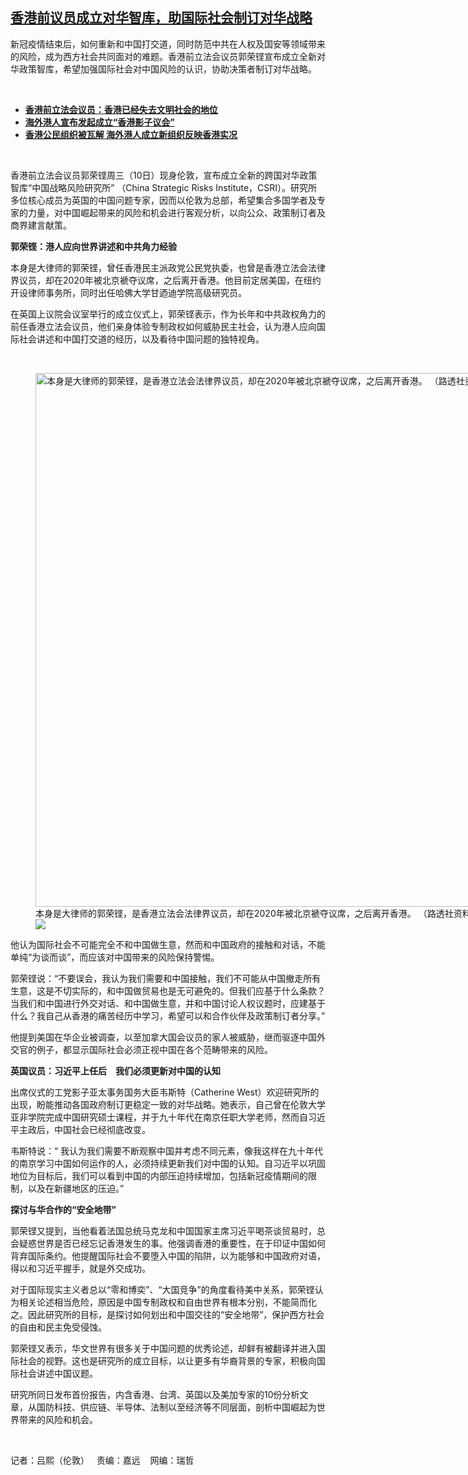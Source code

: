 <!--1683828281000-->
[香港前议员成立对华智库，助国际社会制订对华战略](https://www.rfa.org/mandarin/yataibaodao/gangtai/al-05112023122903.html)
------

<p>新冠疫情结束后，如何重新和中国打交道，同时防范中共在人权及国安等领域带来的风险，成为西方社会共同面对的难题。香港前立法会议员郭荣铿宣布成立全新对华政策智库，希望加强国际社会对中国风险的认识，协助决策者制订对华战略。</p><p><span class="result-title"> </span></p><ul><li><strong><a href="https://www.rfa.org/mandarin/yataibaodao/gangtai/sc-06222022082205.html">香港前立法会议员：香港已经失去文明社会的地位</a></strong></li><li><strong><a href="https://www.rfa.org/mandarin/yataibaodao/gangtai/cyt-12172020113047.html">海外港人宣布发起成立“香港影子议会”</a></strong></li><li><a href="https://www.rfa.org/mandarin/yataibaodao/gangtai/al-07112022130914.html"><strong>香港公民组织被瓦解 海外港人成立新组织反映香港实况</strong></a></li></ul><p><span class="result-title"> </span></p><p>香港前立法会议员郭荣铿周三（10日）现身伦敦，宣布成立全新的跨国对华政策智库“中国战略风险研究所” （China Strategic Risks Institute，CSRI）。研究所多位核心成员为英国的中国问题专家，因而以伦敦为总部，希望集合多国学者及专家的力量，对中国崛起带来的风险和机会进行客观分析，以向公众、政策制订者及商界建言献策。</p><p><strong>郭荣铿：港人应向世界讲述和中共角力经验</strong></p><p>本身是大律师的郭荣铿，曾任香港民主派政党公民党执委，也曾是香港立法会法律界议员，却在2020年被北京褫夺议席，之后离开香港。他目前定居美国，在纽约开设律师事务所，同时出任哈佛大学甘迺迪学院高级研究员。</p><p>在英国上议院会议室举行的成立仪式上，郭荣铿表示，作为长年和中共政权角力的前任香港立法会议员，他们亲身体验专制政权如何威胁民主社会，认为港人应向国际社会讲述和中国打交道的经历，以及看待中国问题的独特视角。</p><p><span class="result-title"> </span></p><p><figure class="image-richtext image-inline captioned" style="width:1280px;"><img alt="本身是大律师的郭荣铿，是香港立法会法律界议员，却在2020年被北京褫夺议席，之后离开香港。 （路透社资料图）" height="854" src="https://www.rfa.org/mandarin/yataibaodao/gangtai/al-05112023122903.html/m0511al-2.jpg/@@images/cbb5316d-c78b-4ddf-8b83-b2169746ae1d.jpeg" title="M0511AL-2.JPG" width="1280"/><figcaption class="image-caption">本身是大律师的郭荣铿，是香港立法会法律界议员，却在2020年被北京褫夺议席，之后离开香港。 （路透社资料图）</figcaption><small></small><div id="zoomattribute"><a data-caption="本身是大律师的郭荣铿，是香港立法会法律界议员，却在2020年被北京褫夺议席，之后离开香港。 （路透社资料图）" data-fancybox="" href="https://www.rfa.org/mandarin/yataibaodao/gangtai/al-05112023122903.html/m0511al-2.jpg" id="single_image" title="本身是大律师的郭荣铿，是香港立法会法律界议员，却在2020年被北京褫夺议席，之后离开香港。 （路透社资料图）"><img src="/++plone++rfa-resources/img/icon-zoom.png"/></a></div></figure></p><p>他认为国际社会不可能完全不和中国做生意，然而和中国政府的接触和对话，不能单纯“为谈而谈”，而应该对中国带来的风险保持警惕。</p><p>郭荣铿说：“不要误会，我认为我们需要和中国接触，我们不可能从中国撤走所有生意，这是不切实际的，和中国做贸易也是无可避免的。但我们应基于什么条款？当我们和中国进行外交对话、和中国做生意，并和中国讨论人权议题时，应建基于什么？我自己从香港的痛苦经历中学习，希望可以和合作伙伴及政策制订者分享。”</p><p>他提到美国在华企业被调查，以至加拿大国会议员的家人被威胁，继而驱逐中国外交官的例子，都显示国际社会必须正视中国在各个范畴带来的风险。</p><p><strong>英国议员：习近平上任后　我们必须更新对中国的认知</strong></p><p>出席仪式的工党影子亚太事务国务大臣韦斯特（Catherine West）欢迎研究所的出现，盼能推动各国政府制订更稳定一致的对华战略。她表示，自己曾在伦敦大学亚非学院完成中国研究硕士课程，并于九十年代在南京任职大学老师，然而自习近平主政后，中国社会已经彻底改变。</p><p>韦斯特说：“ 我认为我们需要不断观察中国并考虑不同元素，像我这样在九十年代的南京学习中国如何运作的人，必须持续更新我们对中国的认知。自习近平以巩固地位为目标后，我们可以看到中国的内部压迫持续增加，包括新冠疫情期间的限制，以及在新疆地区的压迫。”</p><p><strong>探讨与华合作的“安全地带”</strong></p><p>郭荣铿又提到，当他看着法国总统马克龙和中国国家主席习近平喝茶谈贸易时，总会疑惑世界是否已经忘记香港发生的事。他强调香港的重要性，在于印证中国如何背弃国际条约。他提醒国际社会不要堕入中国的陷阱，以为能够和中国政府对语，得以和习近平握手，就是外交成功。</p><p>对于国际现实主义者总以“零和博奕”、“大国竞争”的角度看待美中关系，郭荣铿认为相关论述相当危险，原因是中国专制政权和自由世界有根本分别，不能简而化之。因此研究所的目标，是探讨如何划出和中国交往的“安全地带”，保护西方社会的自由和民主免受侵蚀。</p><p>郭荣铿又表示，华文世界有很多关于中国问题的优秀论述，却鲜有被翻译并进入国际社会的视野。这也是研究所的成立目标，以让更多有华裔背景的专家，积极向国际社会讲述中国议题。</p><p>研究所同日发布首份报告，内含香港、台湾、英国以及美加专家的10份分析文章，从国防科技、供应链、半导体、法制以至经济等不同层面，剖析中国崛起为世界带来的风险和机会。</p><p><span class="result-title"> </span></p><p>记者：吕熙（伦敦）   责编：嘉远    网编：瑞哲</p>
